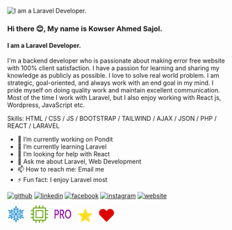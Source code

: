 ![I am a Laravel Developer.](https://media.licdn.com/dms/image/v2/D4D16AQGOctNDHXdggQ/profile-displaybackgroundimage-shrink_350_1400/B4DZbDx2MBGYAc-/0/1747041348406?e=1752710400&v=beta&t=xnuciOr2XgO_E31kW-KinHTyYoWojRhQnUnMvRSio_k)
### Hi there 😊, My name is Kowser Ahmed Sajol.
#### I am a Laravel Developer.


I'm a backend developer who is passionate about making error free website with 100% client satisfaction. I have a passion for learning and sharing my knowledge as publicly as possible. I love to solve real world problem. I am strategic, goal-oriented, and always work with an end goal in my mind. I pride myself on doing quality work and maintain excellent communication. Most of the time I work with Laravel, but I also enjoy working with React js, Wordpress, JavaScript etc.

Skills:  HTML / CSS / JS / BOOTSTRAP / TAILWIND / AJAX / JSON / PHP / REACT / LARAVEL 

- 🔭 I’m currently working on Pondit  
- 🌱 I’m currently learning Laravel 
- 🤔 I’m looking for help with React 
- 💬 Ask me about Laravel, Web Development 
- 📫 How to reach me: Email me 
- ⚡ Fun fact: I enjoy Laravel most 


[<img src='https://cdn.jsdelivr.net/npm/simple-icons@3.0.1/icons/github.svg' alt='github' height='40'>](https://github.com/https://github.com/KowserAhmedSajol)  [<img src='https://cdn.jsdelivr.net/npm/simple-icons@3.0.1/icons/linkedin.svg' alt='linkedin' height='40'>](https://www.linkedin.com/in/https://www.linkedin.com/in/kowser-ahmed-sajol-8386bb265//)  [<img src='https://cdn.jsdelivr.net/npm/simple-icons@3.0.1/icons/facebook.svg' alt='facebook' height='40'>](https://www.facebook.com/https://www.facebook.com/KowserAhmedSajol/)  [<img src='https://cdn.jsdelivr.net/npm/simple-icons@3.0.1/icons/instagram.svg' alt='instagram' height='40'>](https://www.instagram.com/https://www.instagram.com/kowserahmedsajol//)  [<img src='https://cdn.jsdelivr.net/npm/simple-icons@3.0.1/icons/icloud.svg' alt='website' height='40'>](https://main--helpful-malasada-165c09.netlify.app/)  

<a href='https://archiveprogram.github.com/'><img src='https://raw.githubusercontent.com/acervenky/animated-github-badges/master/assets/acbadge.gif' width='40' height='40'></a> <a href='https://docs.github.com/en/developers'><img src='https://raw.githubusercontent.com/acervenky/animated-github-badges/master/assets/devbadge.gif' width='40' height='40'></a> <a href='https://github.com/pricing'><img src='https://raw.githubusercontent.com/acervenky/animated-github-badges/master/assets/pro.gif' width='40' height='40'></a> <a href='https://stars.github.com/'><img src='https://raw.githubusercontent.com/acervenky/animated-github-badges/master/assets/starbadge.gif' width='35' height='35'></a> <a href='https://docs.github.com/en/github/supporting-the-open-source-community-with-github-sponsors'><img src='https://raw.githubusercontent.com/acervenky/animated-github-badges/master/assets/sponsorbadge.gif' width='35' height='35'></a> 

